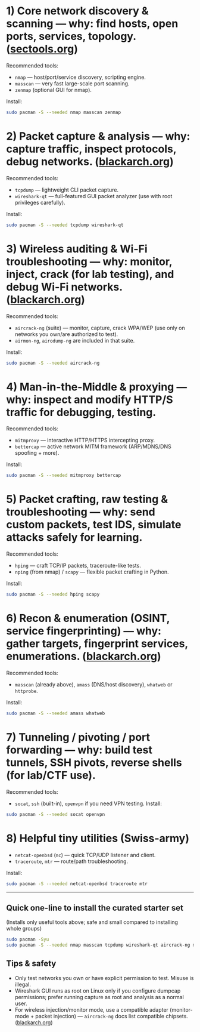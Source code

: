 # 1) Core network discovery & scanning — **why:** find hosts, open ports, services, topology. ([sectools.org][1])

Recommended tools:

* `nmap` — host/port/service discovery, scripting engine.
* `masscan` — very fast large-scale port scanning.
* `zenmap` (optional GUI for nmap).

Install:

```bash
sudo pacman -S --needed nmap masscan zenmap
```

# 2) Packet capture & analysis — **why:** capture traffic, inspect protocols, debug networks. ([blackarch.org][2])

Recommended tools:

* `tcpdump` — lightweight CLI packet capture.
* `wireshark-qt` — full-featured GUI packet analyzer (use with root privileges carefully).

Install:

```bash
sudo pacman -S --needed tcpdump wireshark-qt
```

# 3) Wireless auditing & Wi-Fi troubleshooting — **why:** monitor, inject, crack (for lab testing), and debug Wi-Fi networks. ([blackarch.org][3])

Recommended tools:

* `aircrack-ng` (suite) — monitor, capture, crack WPA/WEP (use only on networks you own/are authorized to test).
* `airmon-ng`, `airodump-ng` are included in that suite.

Install:

```bash
sudo pacman -S --needed aircrack-ng
```

# 4) Man-in-the-Middle & proxying — **why:** inspect and modify HTTP/S traffic for debugging, testing.

Recommended tools:

* `mitmproxy` — interactive HTTP/HTTPS intercepting proxy.
* `bettercap` — active network MITM framework (ARP/MDNS/DNS spoofing + more).

Install:

```bash
sudo pacman -S --needed mitmproxy bettercap
```

# 5) Packet crafting, raw testing & troubleshooting — **why:** send custom packets, test IDS, simulate attacks safely for learning.

Recommended tools:

* `hping` — craft TCP/IP packets, traceroute-like tests.
* `nping` (from nmap) / `scapy` — flexible packet crafting in Python.

Install:

```bash
sudo pacman -S --needed hping scapy
```

# 6) Recon & enumeration (OSINT, service fingerprinting) — **why:** gather targets, fingerprint services, enumerations. ([blackarch.org][4])

Recommended tools:

* `masscan` (already above), `amass` (DNS/host discovery), `whatweb` or `httprobe`.

Install:

```bash
sudo pacman -S --needed amass whatweb
```

# 7) Tunneling / pivoting / port forwarding — **why:** build test tunnels, SSH pivots, reverse shells (for lab/CTF use).

Recommended tools:

* `socat`, `ssh` (built-in), `openvpn` if you need VPN testing.
  Install:

```bash
sudo pacman -S --needed socat openvpn
```

# 8) Helpful tiny utilities (Swiss-army)

* `netcat-openbsd` (`nc`) — quick TCP/UDP listener and client.
* `traceroute`, `mtr` — route/path troubleshooting.

Install:

```bash
sudo pacman -S --needed netcat-openbsd traceroute mtr
```

---

## Quick one-line to install the curated starter set

(Installs only useful tools above; safe and small compared to installing whole groups)

```bash
sudo pacman -Syu
sudo pacman -S --needed nmap masscan tcpdump wireshark-qt aircrack-ng mitmproxy bettercap hping scapy amass whatweb socat openvpn netcat-openbsd traceroute mtr
```

## Tips & safety

* Only test networks you own or have explicit permission to test. Misuse is illegal.
* Wireshark GUI runs as root on Linux only if you configure dumpcap permissions; prefer running capture as root and analysis as a normal user.
* For wireless injection/monitor mode, use a compatible adapter (monitor-mode + packet injection) — `aircrack-ng` docs list compatible chipsets. ([blackarch.org][3])

[1]: https://sectools.org/?utm_source=chatgpt.com "SecTools.Org Top Network Security Tools"
[2]: https://blackarch.org/sniffer.html?utm_source=chatgpt.com "Sniffer tools"
[3]: https://blackarch.org/networking.html?utm_source=chatgpt.com "Networking tools"
[4]: https://blackarch.org/recon.html?utm_source=chatgpt.com "Recon tools"

